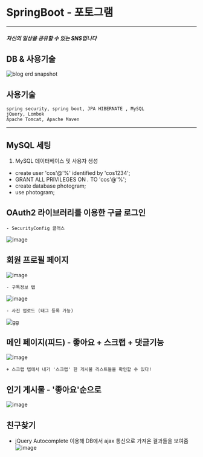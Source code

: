 # SpringBoot - 포토그램
------------------------------------------------------------
##### 자신의 일상을 공유할 수 있는 SNS입니다


## DB & 사용기술
![blog erd snapshot](https://github.com/mjk77777/SpirngBoot_Insta/assets/111689386/a8a49906-c1b8-4bde-aa5f-480b9dcd5b82)


사용기술
---
    spring security, spring boot, JPA HIBERNATE , MySQL
    jQuery, Lombok
    Apache Tomcat, Apache Maven
---
## MySQL 세팅

1. MySQL 데이터베이스 및 사용자 생성

- create user 'cos'@'%' identified by 'cos1234';
- GRANT ALL PRIVILEGES ON *.* TO 'cos'@'%';
- create database photogram;
- use photogram;



## OAuth2 라이브러리를 이용한 구글 로그인
    - SecurityConfig 클래스
  ![image](https://github.com/mjk77777/SpirngBoot_Insta/assets/111689386/4f3d8347-81d5-42e4-8bfc-649151cba90f")


## 회원 프로필 페이지
![image](https://github.com/mjk77777/SpirngBoot_Insta/assets/111689386/fefd26da-cad6-4d26-ae85-3327798739d2)

    - 구독정보 탭
   ![image](https://github.com/mjk77777/SpirngBoot_Insta/assets/111689386/b21eb80c-5983-4339-b91e-0ade92c7c56b)

    - 사진 업로드 (태그 등록 가능)
   ![gg](https://github.com/mjk77777/SpirngBoot_Insta/assets/111689386/c6d875d1-0809-4d43-aa03-a29a7594fc7d) 




## 메인 페이지(피드) - 좋아요 + 스크랩 + 댓글기능
![image](https://github.com/mjk77777/SpirngBoot_Insta/assets/111689386/61b3c703-6b85-4c33-be49-f9e8ad996222)

    + 스크랩 탭에서 내가 '스크랩' 한 게시물 리스트들을 확인할 수 있다!


## 인기 게시물 - '좋아요'순으로
![image](https://github.com/mjk77777/SpirngBoot_Insta/assets/111689386/ed4c9959-1d1a-4ea0-b427-4a97a6dd57f6)


## 친구찾기 
  - jQuery Autocomplete 이용해 DB에서 ajax 통신으로 가져온 결과들을 보여줌
![image](https://github.com/mjk77777/SpirngBoot_Insta/assets/111689386/8e0244aa-043b-4581-ada2-351328546aa7)



